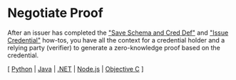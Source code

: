 # Negotiate Proof

After an issuer has completed the ["Save Schema and Cred Def"](../save-schema-and-cred-def/README.md)
and ["Issue Credential"](../issue-credential/README.md) how-tos, you have
all the context for a credential holder and a relying party (verifier)
to generate a zero-knowledge proof based on the credential.

[ [Python](python/README.md) | [Java](../not-yet-written.md) | [.NET](../not-yet-written.md) | [Node.js](../not-yet-written.md) | [Objective C](../not-yet-written.md) ]
